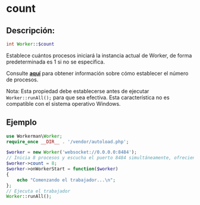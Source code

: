 # count

## Descripción:
```php
int Worker::$count
```

Establece cuántos procesos iniciará la instancia actual de Worker, de forma predeterminada es 1 si no se especifica. 

Consulte [**aquí**](../faq/processes-count.md) para obtener información sobre cómo establecer el número de procesos.

Nota: Esta propiedad debe establecerse antes de ejecutar ```Worker::runAll();``` para que sea efectiva. Esta característica no es compatible con el sistema operativo Windows.

## Ejemplo

```php
use Workerman\Worker;
require_once __DIR__ . '/vendor/autoload.php';

$worker = new Worker('websocket://0.0.0.0:8484');
// Inicia 8 procesos y escucha el puerto 8484 simultáneamente, ofreciendo el servicio mediante el protocolo websocket
$worker->count = 8;
$worker->onWorkerStart = function($worker)
{
    echo "Comenzando el trabajador...\n";
};
// Ejecuta el trabajador
Worker::runAll();
```
